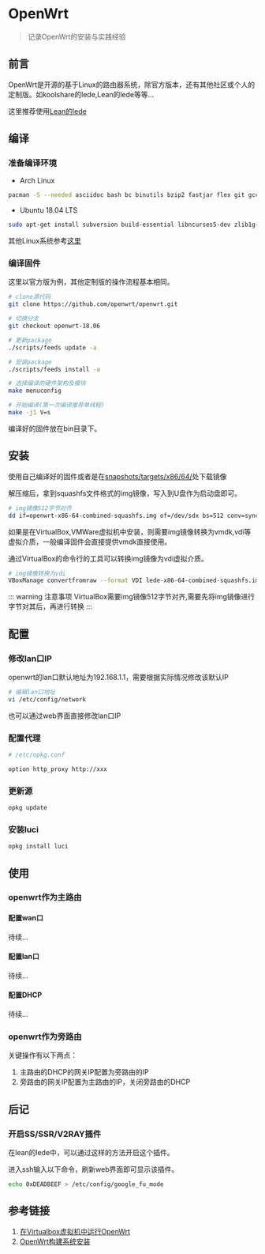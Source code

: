 # OpenWrt

> 记录OpenWrt的安装与实践经验

## 前言

OpenWrt是开源的基于Linux的路由器系统，除官方版本，还有其他社区或个人的定制版。如koolshare的lede,Lean的lede等等...

这里推荐使用[Lean的lede](https://github.com/coolsnowwolf/lede)

## 编译

### 准备编译环境

- Arch Linux

```bash
pacman -S --needed asciidoc bash bc binutils bzip2 fastjar flex git gcc util-linux gawk intltool zlib make cdrkit ncurses openssl patch perl-extutils-makemaker rsync unzip wget gettext libxslt boost libusb bin86 sharutils b43-fwcutter findutils time
```

- Ubuntu 18.04 LTS

```bash
sudo apt-get install subversion build-essential libncurses5-dev zlib1g-dev gawk git ccache gettext libssl-dev xsltproc zip
```

其他Linux系统参考[这里](https://openwrt.org/docs/guide-developer/build-system/install-buildsystem)

### 编译固件

这里以官方版为例，其他定制版的操作流程基本相同。

```bash
# clone源代码
git clone https://github.com/openwrt/openwrt.git

# 切换分支
git checkout openwrt-18.06

# 更新package
./scripts/feeds update -a

# 安装package
./scripts/feeds install -a

# 选择编译的硬件架构及模块
make menuconfig

# 开始编译(第一次编译推荐单线程)
make -j1 V=s
```

编译好的固件放在bin目录下。

## 安装

使用自己编译好的固件或者是在[snapshots/targets/x86/64/](https://downloads.openwrt.org/snapshots/targets/x86/64/)处下载镜像

解压缩后，拿到squashfs文件格式的img镜像，写入到U盘作为启动盘即可。

```bash
# img镜像512字节对齐
dd if=openwrt-x86-64-combined-squashfs.img of=/dev/sdx bs=512 conv=sync
```

如果是在VirtualBox,VMWare虚拟机中安装，则需要img镜像转换为vmdk,vdi等虚拟介质，一般编译固件会直接提供vmdk直接使用。

通过VirtualBox的命令行的工具可以转换img镜像为vdi虚拟介质。

```bash
# img镜像转换为vdi
VBoxManage convertfromraw --format VDI lede-x86-64-combined-squashfs.img lede-x86-64-combined-squashfs.vdi
```

::: warning 注意事项
VirtualBox需要img镜像512字节对齐,需要先将img镜像进行字节对其后，再进行转换
:::

## 配置

### 修改lan口IP

openwrt的lan口默认地址为192.168.1.1，需要根据实际情况修改该默认IP

```bash
# 编辑lan口地址
vi /etc/config/network
```

也可以通过web界面直接修改lan口IP

### 配置代理

```bash
# /etc/opkg.conf

option http_proxy http://xxx
```

### 更新源

```bash
opkg update
```

### 安装luci

```bash
opkg install luci
```

## 使用

### openwrt作为主路由

#### 配置wan口

待续...

#### 配置lan口

待续...

#### 配置DHCP

待续...

### openwrt作为旁路由

关键操作有以下两点：

1. 主路由的DHCP的网关IP配置为旁路由的IP
2. 旁路由的网关IP配置为主路由的IP，关闭旁路由的DHCP

## 后记

### 开启SS/SSR/V2RAY插件

在lean的lede中，可以通过这样的方法开启这个插件。

进入ssh输入以下命令，刷新web界面即可显示该插件。

```bash
echo 0xDEADBEEF > /etc/config/google_fu_mode
```

## 参考链接

1. [在Virtualbox虚拟机中运行OpenWrt](https://openwrt.org/zh/docs/guide-user/virtualization/virtualbox-vm)
2. [OpenWrt构建系统安装](https://openwrt.org/docs/guide-developer/build-system/install-buildsystem)
